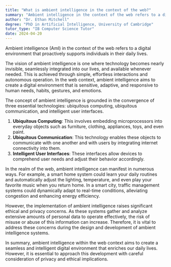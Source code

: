 ```yaml
---
title: "What is ambient intelligence in the context of the web?"
summary: "Ambient intelligence in the context of the web refers to a digital environment that proactively supports people in their daily lives."
author: "Dr. Ethan Mitchell"
degree: "PhD in Artificial Intelligence, University of Cambridge"
tutor_type: "IB Computer Science Tutor"
date: 2024-04-20
---
```


Ambient intelligence (AmI) in the context of the web refers to a digital environment that proactively supports individuals in their daily lives.

The vision of ambient intelligence is one where technology becomes nearly invisible, seamlessly integrated into our lives, and available whenever needed. This is achieved through simple, effortless interactions and autonomous operation. In the web context, ambient intelligence aims to create a digital environment that is sensitive, adaptive, and responsive to human needs, habits, gestures, and emotions.

The concept of ambient intelligence is grounded in the convergence of three essential technologies: ubiquitous computing, ubiquitous communication, and intelligent user interfaces. 

1. **Ubiquitous Computing**: This involves embedding microprocessors into everyday objects such as furniture, clothing, appliances, toys, and even paint. 
2. **Ubiquitous Communication**: This technology enables these objects to communicate with one another and with users by integrating internet connectivity into them. 
3. **Intelligent User Interfaces**: These interfaces allow devices to comprehend user needs and adjust their behavior accordingly.

In the realm of the web, ambient intelligence can manifest in numerous ways. For example, a smart home system could learn your daily routines and automatically adjust the lighting, temperature, and even play your favorite music when you return home. In a smart city, traffic management systems could dynamically adapt to real-time conditions, alleviating congestion and enhancing energy efficiency.

However, the implementation of ambient intelligence raises significant ethical and privacy concerns. As these systems gather and analyze extensive amounts of personal data to operate effectively, the risk of misuse or abuse of this information can increase. Therefore, it is vital to address these concerns during the design and development of ambient intelligence systems.

In summary, ambient intelligence within the web context aims to create a seamless and intelligent digital environment that enriches our daily lives. However, it is essential to approach this development with careful consideration of privacy and ethical implications.
    